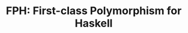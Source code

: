 ---
title: ! 'FPH: First-class Polymorphism for Haskell'
paper-url: http://research.microsoft.com/en-us/um/people/simonpj/papers/boxy/impredicative.pdf
authors:
- Dimitrios Vytiniotis
- Stephanie Weirich
- Simon Peyton Jones
type: paper
tags:
- higher-rank types
- type inference
doHaskell-type: research paper
dohaskell-year: 2008
---